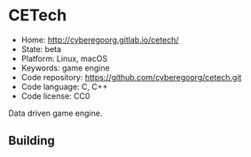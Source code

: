 # CETech

- Home: http://cyberegoorg.gitlab.io/cetech/
- State: beta
- Platform: Linux, macOS
- Keywords: game engine
- Code repository: https://github.com/cyberegoorg/cetech.git
- Code language: C, C++
- Code license: CC0

Data driven game engine.

## Building

